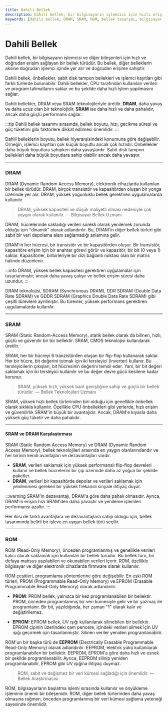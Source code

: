 ```yaml
---
title: Dahili Bellek
description: Dahili bellek, bir bilgisayarın işlemcisi için hızlı erişim sağlayan ve çeşitli türleri ile verileri saklayan önemli bir bellek türüdür. DRAM, SRAM ve ROM gibi farklı bellek türlerinin avantaj ve dezavantajlarını içerir.
keywords: [dahili bellek, DRAM, SRAM, ROM, bellek tasarımı, bilgisayar hafızası]
---
```


# Dahili Bellek

Dahili bellek, bir bilgisayarın işlemcisi ve diğer bileşenleri için hızlı ve doğrudan erişim sağlayan bir bellek türüdür. Bu bellek, diğer belleklerin aksine doğrudan işlemci içinde yer alır ve doğrudan erişime sahiptir.

Dahili bellek, önbellekler, sabit disk tampon bellekleri ve işlemci kayıtları gibi farklı türlerde bulunabilir. Dahili bellekler, CPU tarafından kullanılan verileri ve program talimatlarını saklar ve bu şekilde daha hızlı işlem yapılmasını sağlar.

Dahili bellekler, DRAM veya SRAM teknolojileriyle üretilir. **DRAM**, daha yavaş ve daha ucuz olan bir teknolojidir. **SRAM** ise daha hızlı ve daha pahalıdır, ancak daha güçlü performans sağlar.

:::tip
Dahili bellek tasarımı sırasında, bellek boyutu, hızı, gecikme süresi ve güç tüketimi gibi faktörlere dikkat edilmesi önemlidir.
:::

Dahili belleklerin boyutu, bellek hiyerarşisindeki konumuna göre değişebilir. Örneğin, işlemci kayıtları çok küçük boyutlu ancak çok hızlıdır. Önbellekler daha büyük boyutlara sahipken daha yavaşlardır. Sabit disk tampon bellekleri daha büyük boyutlara sahip olabilir ancak daha yavaştır.

---

### DRAM

DRAM (Dynamic Random Access Memory), elektronik cihazlarda kullanılan bir bellek türüdür. DRAM, birçok transistör ve kapasitörden oluşan bir yonga üzerinde yer alır. DRAM, yüksek yoğunluklu bellek gerektiren uygulamalarda kullanılır.

> DRAM, yüksek kapasiteli ve düşük maliyetli olması nedeniyle çok yaygın olarak kullanılır. — Bilgisayar Bellek Uzmanı

DRAM, hücrelerinde sakladığı verileri sürekli olarak yenilemek zorunda olduğu için "dinamik" olarak adlandırılır. Bu, DRAM'in diğer bellek türleri gibi sabit bir veri depolama alanı sağlamadığı anlamına gelir.

DRAM'in her hücresi, bir transistör ve bir kapasitörden oluşur. Bir transistör, kapasitöre erişim için bir anahtar görevi görür ve kapasitör, bir bit (0 veya 1) saklar. Kapasitörler, birbirleriyle bir dizi bağlantı noktası olan bir matris halinde düzenlenir.

:::info
DRAM, yüksek bellek kapasitesi gerektiren uygulamalar için tasarlanmıştır; ancak daha yavaş çalışır ve bellek erişim süresi daha uzundur.
:::

DRAM teknolojisi, SDRAM (Synchronous DRAM), DDR SDRAM (Double Data Rate SDRAM) ve GDDR SDRAM (Graphics Double Data Rate SDRAM) gibi çeşitli türevlere ayrılmıştır. Bu türevler, yüksek performans gerektiren uygulamalarda kullanılır.

---

### SRAM

SRAM (Static Random-Access Memory), statik bellek olarak da bilinen, hızlı, güçlü ve güvenilir bir tür bellektir. SRAM, CMOS teknolojisi kullanılarak üretilir.

SRAM, her bir hücreyi 6 tranzistörden oluşan bir flip-flop kullanarak saklar. Her bir hücre, bit değerini tutmak için iki tersleyici (inverter) kullanır. Bu tersleyicilerin çıkışları, bit hücresinin değerini temsil eder. Yani, bir bit değeri saklamak için iki tersleyici kullanılır ve bu değer devre gücü kesilene kadar korunur.

> SRAM, yüksek hızlı, yüksek bant genişliğine sahip ve güçlü bir bellek türüdür. — Bellek Teknolojileri Uzmanı

SRAM, yüksek hızlı bellek türlerinden biri olduğu için genellikle önbellek olarak sıklıkla kullanılır. Özellikle CPU önbellekleri gibi yerlerde, hızlı erişim ve güvenilirlik SRAM'in büyük bir avantajıdır. Ancak, DRAM'e kıyasla daha yüksek güç tüketir ve daha pahalıdır.

---

#### SRAM ve DRAM Karşılaştırması

SRAM (Static Random Access Memory) ve DRAM (Dynamic Random Access Memory), bellek teknolojileri arasında en yaygın olanlarındandır ve her birinin kendi avantajları ve dezavantajları vardır.

- **SRAM**, verileri saklamak için yüksek performanslı flip-flop devreleri kullanır ve bellek hücrelerini bir çip üzerinde daha az yoğun bir şekilde paketler. 
- **DRAM**, verileri bir kapasitörde depolar ve verileri saklamak için yenilenmesi gereken bir yüksek frekanslı sinyale ihtiyaç duyar.

:::warning
SRAM'in dezavantajı, DRAM'a göre daha pahalı olmasıdır. Ayrıca, DRAM'in erişim hızı SRAM'den daha yavaştır ve yenileme işlemleri performansı azaltır.
:::

Her ikisi de farklı avantajlara ve dezavantajlara sahip olduğu için, bellek tasarımında belirli bir işleve en uygun bellek türü seçilir.

---

### ROM

ROM (Read-Only Memory), önceden programlanmış ve genellikle verileri kalıcı olarak saklamak için kullanılan bir bellek türüdür. Bu bellek türü, bir defaya mahsus yazılabilen ve okunabilen verileri içerir. ROM, özellikle bilgisayar ve diğer elektronik cihazlarda firmware olarak kullanılır.

ROM çeşitleri, programlama yöntemlerine göre değişebilir. En eski ROM türleri, PROM (Programmable Read-Only Memory) ve EPROM (Erasable Programmable Read-Only Memory) olarak adlandırılır.

- **PROM**: PROM bellek, yalnızca bir kez programlanabilen bir bellektir. PROM, önceden programlanmış bir veri kümesiyle gelir ve bir yazmaç ile programlanır. Bir bit, yazıldığında, her zaman "1" olarak kalır ve değiştirilemez.
    
- **EPROM**: EPROM bellek, UV ışığı kullanılarak silinebilen bir bellektir. EPROM çipinin üzerindeki cam pencere, içindeki verileri silmek için UV ışığı geçirmek için tasarlanmıştır. Silinen veriler yeniden programlanabilir.

ROM'un bir başka türü de **EEPROM** (Electrically Erasable Programmable Read-Only Memory) olarak adlandırılır. EEPROM, elektrik yükü kullanılarak programlanabilen bir bellektir. EEPROM, EPROM'a göre daha hızlı ve esnek bir şekilde programlanabilir. Ayrıca, EEPROM silinip yeniden programlanabilir, EPROM gibi UV ışığına ihtiyaç duymaz.

> ROM, sabit ve değişmez bir veri kümesi sağladığı için önemlidir. — Bellek Araştırmacısı

ROM, bilgisayarların başlatma işlemi sırasında kullanılır ve önyükleme işleminin önemli bir bileşenidir. ROM, diğer bellek türlerinden daha yavaş olmasına rağmen, önceden programlanmış bir veri kümesi sağlama yeteneği sayesinde önemlidir.